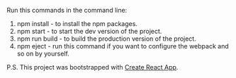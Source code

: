 Run this commands in the command line:
1. npm install - to install the npm packages.
2. npm start - to start the dev version of the project.
3. npm run build - to build the production version of the project.
4. npm eject - run this command if you want to configure the webpack and so on by yourself.

P.S. This project was bootstrapped with [Create React App](https://github.com/facebookincubator/create-react-app).
